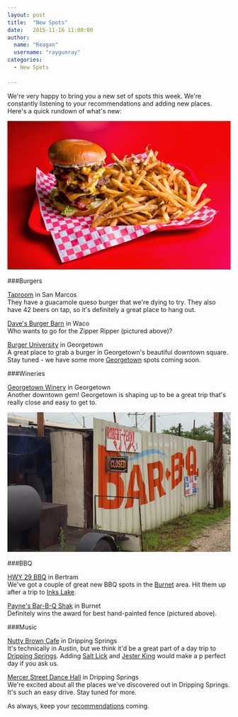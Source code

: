 ```yaml
---
layout: post
title:  "New Spots"
date:   2015-11-16 11:00:00
author:
  name: "Reagan"
  username: "raygunray"
categories:
  - New Spots

---
```


We're very happy to bring you a new set of spots this week. We're constantly listening to your recommendations and adding new places. Here's a quick rundown of what's new:

![The Zipper Ripper](/assets/img/zipperripper.jpg)

###Burgers

[Taproom](https://godaytrip.com/spots/taproom) in San Marcos<br />
They have a guacamole queso burger that we're dying to try. They also have 42 beers on tap, so it's definitely a great place to hang out.

[Dave's Burger Barn](https://godaytrip.com/spots/dave-s-burger-barn) in Waco<br />
Who wants to go for the Zipper Ripper (pictured above)?

[Burger University](https://godaytrip.com/spots/burger-university) in Georgetown<br />
A great place to grab a burger in Georgetown's beautiful downtown square. Stay tuned - we have some more [Georgetown](https://godaytrip.com/towns/georgetown) spots coming soon.

###Wineries

[Georgetown Winery](https://godaytrip.com/spots/georgetown-winery) in Georgetown<br />
Another downtown gem! Georgetown is shaping up to be a great trip that's really close and easy to get to.

![Payne's](/assets/img/paynes.jpg)

###BBQ

[HWY 29 BBQ](https://godaytrip.com/spots/hwy-29-bbq) in Bertram<br />
We've got a couple of great new BBQ spots in the [Burnet](https://godaytrip.com/towns/burnet) area. Hit them up after a trip to [Inks Lake](https://godaytrip.com/spots/inks-lake-state-park).

[Payne's Bar-B-Q Shak](https://godaytrip.com/spots/payne-s-bar-b-q-shak) in Burnet<br />
Definitely wins the award for best hand-painted fence (pictured above).

###Music

[Nutty Brown Cafe](https://godaytrip.com/spots/nutty-brown-cafe-ampitheater) in Dripping Springs<br />
It's technically in Austin, but we think it'd be a great part of a day trip to [Dripping Springs](https://godaytrip.com/towns/dripping-springs). Adding [Salt Lick](https://godaytrip.com/spots/the-salt-lick) and [Jester King](https://godaytrip.com/spots/jester-king-brewery) would make a p perfect day if you ask us.

[Mercer Street Dance Hall](https://godaytrip.com/spots/mercer-street-dance-hall) in Dripping Springs<br />
We're excited about all the places we've discovered out in Dripping Springs. It's such an easy drive. Stay tuned for more.

As always, keep your [recommendations](https://docs.google.com/forms/d/1p1ZOjZuxCkEjNFhlymLtkas4x_Nms1sCQnaRSrzPKAM/viewform?c=0&w=1) coming.
